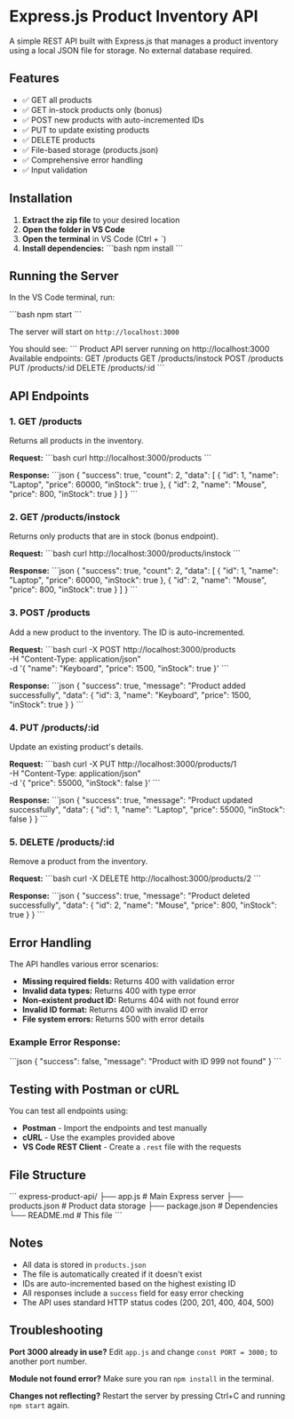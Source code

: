 # Express.js Product Inventory API

A simple REST API built with Express.js that manages a product inventory using a local JSON file for storage. No external database required.

## Features

- ✅ GET all products
- ✅ GET in-stock products only (bonus)
- ✅ POST new products with auto-incremented IDs
- ✅ PUT to update existing products
- ✅ DELETE products
- ✅ File-based storage (products.json)
- ✅ Comprehensive error handling
- ✅ Input validation

## Installation

1. **Extract the zip file** to your desired location
2. **Open the folder in VS Code**
3. **Open the terminal** in VS Code (Ctrl + `)
4. **Install dependencies:**
   \`\`\`bash
   npm install
   \`\`\`

## Running the Server

In the VS Code terminal, run:

\`\`\`bash
npm start
\`\`\`

The server will start on `http://localhost:3000`

You should see:
\`\`\`
Product API server running on http://localhost:3000
Available endpoints:
  GET    /products
  GET    /products/instock
  POST   /products
  PUT    /products/:id
  DELETE /products/:id
\`\`\`

## API Endpoints

### 1. GET /products
Returns all products in the inventory.

**Request:**
\`\`\`bash
curl http://localhost:3000/products
\`\`\`

**Response:**
\`\`\`json
{
  "success": true,
  "count": 2,
  "data": [
    {
      "id": 1,
      "name": "Laptop",
      "price": 60000,
      "inStock": true
    },
    {
      "id": 2,
      "name": "Mouse",
      "price": 800,
      "inStock": true
    }
  ]
}
\`\`\`

### 2. GET /products/instock
Returns only products that are in stock (bonus endpoint).

**Request:**
\`\`\`bash
curl http://localhost:3000/products/instock
\`\`\`

**Response:**
\`\`\`json
{
  "success": true,
  "count": 2,
  "data": [
    {
      "id": 1,
      "name": "Laptop",
      "price": 60000,
      "inStock": true
    },
    {
      "id": 2,
      "name": "Mouse",
      "price": 800,
      "inStock": true
    }
  ]
}
\`\`\`

### 3. POST /products
Add a new product to the inventory. The ID is auto-incremented.

**Request:**
\`\`\`bash
curl -X POST http://localhost:3000/products \
  -H "Content-Type: application/json" \
  -d '{
    "name": "Keyboard",
    "price": 1500,
    "inStock": true
  }'
\`\`\`

**Response:**
\`\`\`json
{
  "success": true,
  "message": "Product added successfully",
  "data": {
    "id": 3,
    "name": "Keyboard",
    "price": 1500,
    "inStock": true
  }
}
\`\`\`

### 4. PUT /products/:id
Update an existing product's details.

**Request:**
\`\`\`bash
curl -X PUT http://localhost:3000/products/1 \
  -H "Content-Type: application/json" \
  -d '{
    "price": 55000,
    "inStock": false
  }'
\`\`\`

**Response:**
\`\`\`json
{
  "success": true,
  "message": "Product updated successfully",
  "data": {
    "id": 1,
    "name": "Laptop",
    "price": 55000,
    "inStock": false
  }
}
\`\`\`

### 5. DELETE /products/:id
Remove a product from the inventory.

**Request:**
\`\`\`bash
curl -X DELETE http://localhost:3000/products/2
\`\`\`

**Response:**
\`\`\`json
{
  "success": true,
  "message": "Product deleted successfully",
  "data": {
    "id": 2,
    "name": "Mouse",
    "price": 800,
    "inStock": true
  }
}
\`\`\`

## Error Handling

The API handles various error scenarios:

- **Missing required fields:** Returns 400 with validation error
- **Invalid data types:** Returns 400 with type error
- **Non-existent product ID:** Returns 404 with not found error
- **Invalid ID format:** Returns 400 with invalid ID error
- **File system errors:** Returns 500 with error details

### Example Error Response:
\`\`\`json
{
  "success": false,
  "message": "Product with ID 999 not found"
}
\`\`\`

## Testing with Postman or cURL

You can test all endpoints using:
- **Postman** - Import the endpoints and test manually
- **cURL** - Use the examples provided above
- **VS Code REST Client** - Create a `.rest` file with the requests

## File Structure

\`\`\`
express-product-api/
├── app.js              # Main Express server
├── products.json       # Product data storage
├── package.json        # Dependencies
└── README.md          # This file
\`\`\`

## Notes

- All data is stored in `products.json`
- The file is automatically created if it doesn't exist
- IDs are auto-incremented based on the highest existing ID
- All responses include a `success` field for easy error checking
- The API uses standard HTTP status codes (200, 201, 400, 404, 500)

## Troubleshooting

**Port 3000 already in use?**
Edit `app.js` and change `const PORT = 3000;` to another port number.

**Module not found error?**
Make sure you ran `npm install` in the terminal.

**Changes not reflecting?**
Restart the server by pressing Ctrl+C and running `npm start` again.
